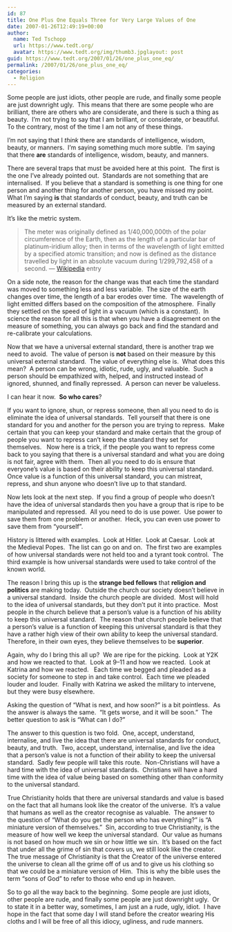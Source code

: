 ```yaml
---
id: 87
title: One Plus One Equals Three for Very Large Values of One
date: 2007-01-26T12:49:19+00:00
author:
  name: Ted Tschopp
  url: https://www.tedt.org/
  avatar: https://www.tedt.org/img/thumb3.jpglayout: post
guid: https://www.tedt.org/2007/01/26/one_plus_one_eq/
permalink: /2007/01/26/one_plus_one_eq/
categories:
  - Religion
---
```

Some people are just idiots, other people are rude, and finally some people are just downright ugly.&nbsp; This means that there are some people who are brilliant, there are others who are considerate, and there is such a thing as beauty.&nbsp;&nbsp;I&rsquo;m not trying to say that I am brilliant, or considerate, or beautiful.&nbsp; To the contrary, most of the time I am not any of these things.&nbsp; </span>

I&rsquo;m not saying that I _think_ there are standards of intelligence, wisdom, beauty, or manners.&nbsp; I&rsquo;m saying something much more subtle.&nbsp; I&rsquo;m saying that there **are** standards of intelligence, wisdom, beauty, and manners.

There are several traps that must be avoided here at this point.&nbsp; The first is the one I&rsquo;ve already pointed out.&nbsp; Standards are not something that&nbsp;are internalised.&nbsp; If you believe that a standard is something is one thing for one person and another thing for another person, you have missed my point.&nbsp; What I&rsquo;m saying **is** that standards of conduct, beauty, and truth&nbsp;can be measured by an&nbsp;external standard.&nbsp; 

It&rsquo;s like the metric system.&nbsp; 

> The meter was originally defined as 1/40,000,000th of the polar circumference of the Earth, then as the length of a particular bar of platinum-iridium alloy; then in terms of the wavelength of light emitted by a specified atomic transition; and now is defined as the distance travelled by light in an absolute vacuum during 1/299,792,458 of a second. &mdash; [Wikipedia](http://en.wikipedia.org/wiki/Metric_system) entry 

On a side note, the reason for the change was that each time the standard was moved to something less and less variable.&nbsp; The size of the earth changes over time, the length of a bar erodes over time.&nbsp; The wavelength of light emitted differs based on the composition of the atmosphere.&nbsp; Finally they settled on the speed of light in a vacuum (which is a constant).&nbsp; In science the reason for all this is that when you have a disagreement on the measure of something, you can always go back and find the standard and re-calibrate your calculations.

Now that we have a universal external standard, there is another trap we need to avoid.&nbsp; The value of&nbsp;person is **not** based on their measure by this universal external standard.&nbsp; The value of&nbsp;everything else is.&nbsp; What does this mean?&nbsp;&nbsp;A person can be wrong, idiotic, rude, ugly, and valuable.&nbsp; Such a person should be empathized with, helped, and instructed instead of ignored, shunned, and finally repressed.&nbsp; A person can never be valueless.&nbsp; 

I can hear it now.&nbsp; **So who cares**?&nbsp;&nbsp;

If you want to ignore, shun, or&nbsp;repress someone, then all you need to do is eliminate the idea of universal standards.&nbsp;&nbsp;Tell yourself that there is one standard for you and another for the person you are trying to repress.&nbsp; Make certain that you can keep your standard and make certain that the group of people you want to repress can&rsquo;t keep the standard they set for themselves.&nbsp; &nbsp;Now here is a trick, if the people you want to repress come back to you saying that there is a universal standard and what you are doing is not fair, agree with them.&nbsp; Then all you need to do is ensure that everyone&rsquo;s value is based on their ability to keep this universal standard.&nbsp; Once value is a function of this universal standard, you can mistreat, repress, and shun anyone who doesn&rsquo;t live up to that standard.

Now lets look at the next step.&nbsp; If you find a group of people who doesn&rsquo;t have the idea of universal standards then you have a group that is ripe to be manipulated and repressed.&nbsp; All you need to do is use power.&nbsp; Use power to save them from one problem or another.&nbsp; Heck, you can even use power to save them from &ldquo;yourself&rdquo;.&nbsp; 

History is littered with examples.&nbsp; Look at Hitler.&nbsp; Look at Caesar.&nbsp; Look at the Medieval Popes.&nbsp; The list can go on and on.&nbsp; The first two are examples of how universal standards were not held too and a tyrant took control.&nbsp; The third example is how universal standards were used to take control of the known world.

The reason I bring this up is the **strange bed fellows** that **religion and politics** are making today.&nbsp; Outside the church our society doesn&rsquo;t believe in a universal standard.&nbsp; Inside the church people are divided.&nbsp; Most will hold to the idea of universal standards, but they don&rsquo;t put it into practice.&nbsp; Most people in the church believe that a person&rsquo;s value is a function of his ability to keep this universal standard.&nbsp; The reason that church people believe that a person&rsquo;s value is a function of keeping this universal standard is that they have a rather high view of their own ability to keep the universal standard.&nbsp; Therefore, in their own eyes, they believe themselves to be **superior**.

Again, why do I bring this all up?&nbsp;&nbsp;We are ripe for the picking.&nbsp; Look at Y2K and how we reacted to that.&nbsp; Look at 9&ndash;11 and how we reacted.&nbsp; Look at Katrina and how we reacted.&nbsp;&nbsp; Each time we begged and pleaded as a society for someone to step in and take control.&nbsp; Each time we pleaded louder and louder.&nbsp; Finally with Katrina we asked the military to intervene, but they were busy elsewhere.&nbsp; 

Asking the question of &ldquo;What is next, and how soon?&rdquo; is a bit pointless.&nbsp; As the answer is always the same.&nbsp; &ldquo;It gets worse, and it will be soon.&rdquo;&nbsp; The better question to ask is &ldquo;What can I do?&rdquo;

The answer to this question is two fold.&nbsp; One, accept, understand, internalise, and live the idea that there are universal standards for conduct, beauty, and truth.&nbsp; Two, accept, understand, internalise, and live the idea that a person&rsquo;s value is not a function of their ability to keep the universal standard.&nbsp; Sadly few people will take this route.&nbsp; Non-Christians will have a hard time with the idea of universal standards.&nbsp; Christians will have a hard time with the idea of value being based on something other than conformity to the universal standard.&nbsp; 

True Christianity holds that there are universal standards and value is based on the fact that all humans look like the creator of the universe.&nbsp; It&rsquo;s a value that humans as well as the creator recognise as valuable.&nbsp; The answer to the question of &ldquo;What do you get the person who has everything?&rdquo; is &ldquo;A miniature version of themselves.&rdquo;&nbsp; Sin, according to true Christianity, is the measure of how well we keep the universal standard.&nbsp; Our value as humans is not based on how much we sin or how little we sin.&nbsp; It&rsquo;s based on the fact that under all the grime of sin that covers us, we still look like the creator.&nbsp; The true message of Christianity is that the Creator of the universe entered the universe to clean all the grime off of us and to give us his clothing so that we could be a miniature version of Him.&nbsp; This is why the bible uses the term &ldquo;sons of God&rdquo; to refer to those who end up in heaven.&nbsp; 

So to go all the way back to the beginning.&nbsp; Some people are just idiots, other people are rude, and finally some people are just downright ugly.&nbsp; Or to state it in a better way, sometimes, I am just an a rude, ugly, idiot.&nbsp; I have hope in the fact that some day I will stand before the creator wearing His cloths and I will be free of all this idiocy, ugliness, and rude manners.&nbsp; 

